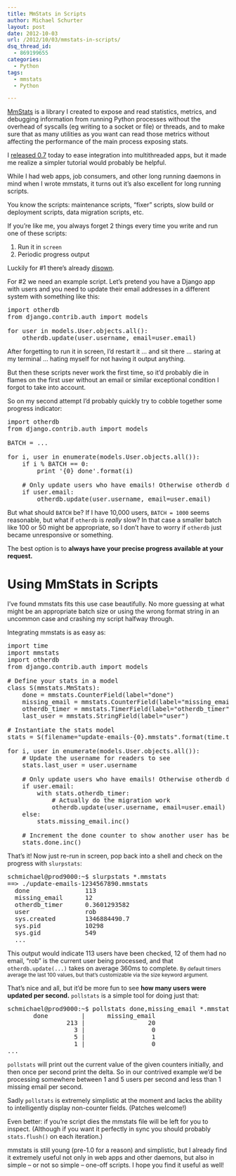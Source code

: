 ```yaml
---
title: MmStats in Scripts
author: Michael Schurter
layout: post
date: 2012-10-03
url: /2012/10/03/mmstats-in-scripts/
dsq_thread_id:
  - 869199655
categories:
  - Python
tags:
  - mmstats
  - Python

---
```

[MmStats][1] is a library I created to expose and read statistics, metrics, and debugging information from running Python processes without the overhead of syscalls (eg writing to a socket or file) or threads, and to make sure that as many utilities as you want can read those metrics without affecting the performance of the main process exposing stats.

I [released 0.7][2] today to ease integration into multithreaded apps, but it made me realize a simpler tutorial would probably be helpful.

While I had web apps, job consumers, and other long running daemons in mind when I wrote mmstats, it turns out it&#8217;s also excellent for long running scripts.

You know the scripts: maintenance scripts, &#8220;fixer&#8221; scripts, slow build or deployment scripts, data migration scripts, etc.

If you&#8217;re like me, you always forget 2 things every time you write and run one of these scripts:

  1. Run it in `screen`
  2. Periodic progress output

Luckily for #1 there&#8217;s already [disown][3].

For #2 we need an example script. Let&#8217;s pretend you have a Django app with users and you need to update their email addresses in a different system with something like this:

<pre lang="python">import otherdb
from django.contrib.auth import models

for user in models.User.objects.all():
    otherdb.update(user.username, email=user.email)
</pre>

After forgetting to run it in screen, I&#8217;d restart it &#8230; and sit there &#8230; staring at my terminal &#8230; hating myself for not having it output anything.

But then these scripts never work the first time, so it&#8217;d probably die in flames on the first user without an email or similar exceptional condition I forgot to take into account.

So on my second attempt I&#8217;d probably quickly try to cobble together some progress indicator:

<pre lang="python">import otherdb
from django.contrib.auth import models

BATCH = ...

for i, user in enumerate(models.User.objects.all()):
    if i % BATCH == 0:
        print '{0} done'.format(i)

    # Only update users who have emails! Otherwise otherdb dies.
    if user.email:
        otherdb.update(user.username, email=user.email)
</pre>

But what should `BATCH` be? If I have 10,000 users, `BATCH = 1000` seems reasonable, but what if `otherdb` is _really_ slow? In that case a smaller batch like 100 or 50 might be appropriate, so I don&#8217;t have to worry if `otherdb` just became unresponsive or something.

The best option is to **always have your precise progress available at your request.**

# Using MmStats in Scripts

I&#8217;ve found mmstats fits this use case beautifully. No more guessing at what might be an appropriate batch size or using the wrong format string in an uncommon case and crashing my script halfway through.

Integrating mmstats is as easy as:

<pre lang="python">import time
import mmstats
import otherdb
from django.contrib.auth import models

# Define your stats in a model
class S(mmstats.MmStats):
    done = mmstats.CounterField(label="done")
    missing_email = mmstats.CounterField(label="missing_email")
    otherdb_timer = mmstats.TimerField(label="otherdb_timer")
    last_user = mmstats.StringField(label="user")

# Instantiate the stats model
stats = S(filename="update-emails-{0}.mmstats".format(time.time()), path=".")

for i, user in enumerate(models.User.objects.all()):
    # Update the username for readers to see
    stats.last_user = user.username

    # Only update users who have emails! Otherwise otherdb dies.
    if user.email:
        with stats.otherdb_timer:
            # Actually do the migration work
            otherdb.update(user.username, email=user.email)
    else:
        stats.missing_email.inc()

    # Increment the done counter to show another user has been processed
    stats.done.inc()
</pre>

That&#8217;s it! Now just re-run in screen, pop back into a shell and check on the progress with `slurpstats`:

<pre lang="bash">schmichael@prod9000:~$ slurpstats *.mmstats
==> ./update-emails-1234567890.mmstats
  done               113
  missing_email      12
  otherdb_timer      0.3601293582
  user               rob
  sys.created        1346884490.7
  sys.pid            10298
  sys.gid            549
  ...
</pre>

This output would indicate 113 users have been checked, 12 of them had no email, &#8220;rob&#8221; is the current user being processed, and that `otherdb.update(...)` takes on average 360ms to complete. <small>By default timers average the last 100 values, but that&#8217;s customizable via the size keyword argument.</small>

That&#8217;s nice and all, but it&#8217;d be more fun to see **how many users were updated per second.** `pollstats` is a simple tool for doing just that:

<pre lang="bash">schmichael@prod9000:~$ pollstats done,missing_email *.mmstats
       done         |      missing_email
                213 |                 20
                  3 |                  0
                  5 |                  1
                  1 |                  0
...
</pre>

`pollstats` will print out the current value of the given counters initially, and then once per second print the delta. So in our contrived example we&#8217;d be processing somewhere between 1 and 5 users per second and less than 1 missing email per second.

Sadly `pollstats` is extremely simplistic at the moment and lacks the ability to intelligently display non-counter fields. (Patches welcome!)

Even better: if you&#8217;re script dies the mmstats file will be left for you to inspect. (Although if you want it perfectly in sync you should probably `stats.flush()` on each iteration.)

mmstats is still young (pre-1.0 for a reason) and simplistic, but I already find it extremely useful not only in web apps and other daemons, but also in simple &#8211; or not so simple &#8211; one-off scripts. I hope you find it useful as well!

 [1]: http://mmstats.readthedocs.org/
 [2]: http://pypi.python.org/pypi/mmstats/0.7.0
 [3]: http://playingwithsid.blogspot.com/2007/10/disown-nohup-bash-commands.html